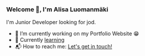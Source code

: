 

<!--
**Sisarus/sisarus** is a ✨ _special_ ✨ repository because its `README.md` (this file) appears on your GitHub profile.

Here are some ideas to get you started:

- 🔭 I’m currently working on ...
- 🌱 I’m currently learning ...
- 👯 I’m looking to collaborate on ...
- 🤔 I’m looking for help with ...
- 💬 Ask me about ...
- 📫 How to reach me: ...
- 😄 Pronouns: ...
- ⚡ Fun fact: ...
-->

### Welcome 👋, I'm Alisa Luomanmäki

I'm Junior Developer looking for jod.

- 🔭 I’m currently working on my Portfolio Website 😁
- 🌱  Currently [learning](https://github.com/Sisarus?tab=repositories)
- 📬 How to reach me: [Let's get in touch!](https://www.linkedin.com/in/alisa-luomanmaki/)

<!--

- Backend:
- Frontend: 
- Database:
- IDE's:
-->
